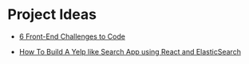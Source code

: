 # Project Ideas

* [6 Front-End Challenges to Code](https://medium.com/better-programming/here-are-6-frontend-challenges-to-code-9952190c97cc)

* [How To Build A Yelp like Search App using React and ElasticSearch](https://codeburst.io/how-to-build-a-yelp-like-search-app-using-react-and-elasticsearch-36a432bf6f92)

